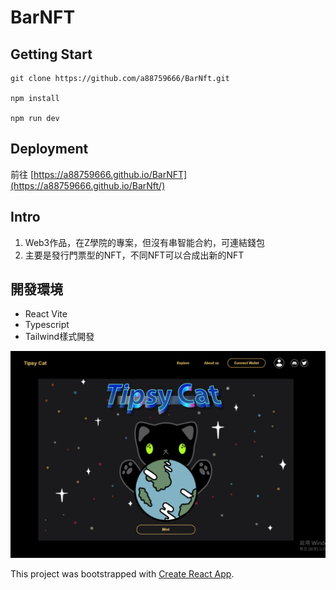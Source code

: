 # BarNFT

## Getting Start

    git clone https://github.com/a88759666/BarNft.git

    npm install

    npm run dev

## Deployment

前往 [https://a88759666.github.io/BarNFT](https://a88759666.github.io/BarNft/)

## Intro

1. Web3作品，在Z學院的專案，但沒有串智能合約，可連結錢包
2. 主要是發行門票型的NFT，不同NFT可以合成出新的NFT

## 開發環境

  * React Vite
  * Typescript
  * Tailwind樣式開發

![screenshot](./src/assets/images/screenshot.png)


This project was bootstrapped with [Create React App](https://github.com/facebook/create-react-app).
